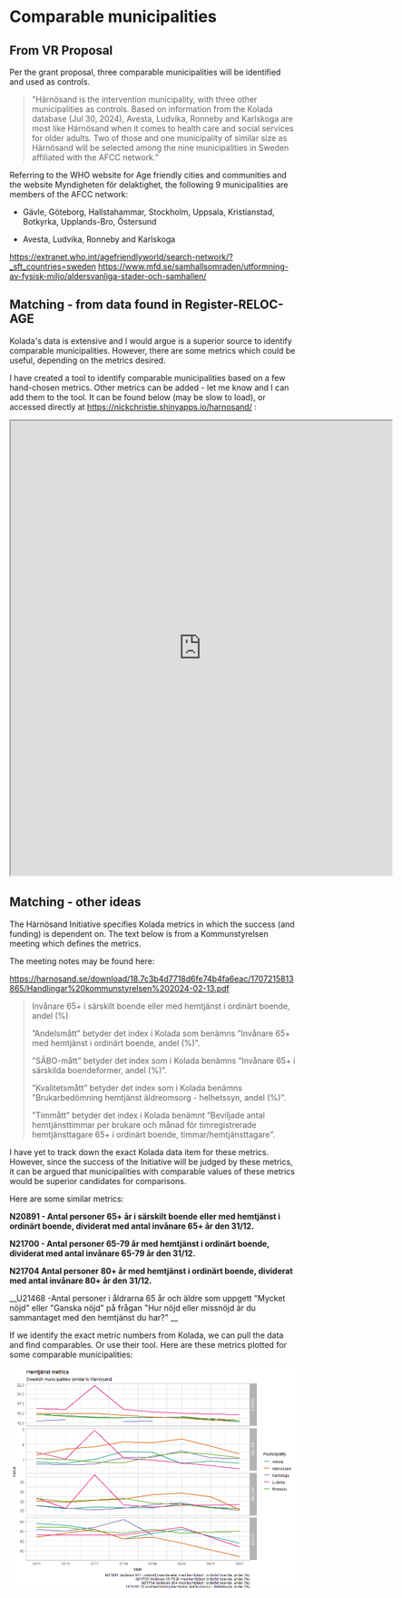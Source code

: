 # Comparable municipalities

## From VR Proposal

Per the grant proposal, three comparable municipalities will be identified and used as controls.

>"Härnösand is the intervention municipality, with three other municipalities as controls. Based on information 
>from the Kolada database (Jul 30, 2024), Avesta, Ludvika, Ronneby and Karlskoga are most like Härnösand 
>when it comes to health care and social services for older adults. Two of those and one municipality of similar 
>size as Härnösand will be selected among the nine municipalities in Sweden affiliated with the AFCC network."

Referring to the WHO website for Age friendly cities and communities and the website Myndigheten för delaktighet, the following 9 municipalities are members of the AFCC network:

- Gävle, Göteborg, Hallstahammar, Stockholm, Uppsala, Kristianstad, Botkyrka, Upplands-Bro, Östersund

- Avesta, Ludvika, Ronneby and Karlskoga


https://extranet.who.int/agefriendlyworld/search-network/?_sft_countries=sweden
https://www.mfd.se/samhallsomraden/utformning-av-fysisk-miljo/aldersvanliga-stader-och-samhallen/

## Matching - from data found in Register-RELOC-AGE

Kolada's data is extensive and I would argue is a superior source to identify comparable municipalities. However, there are some metrics which could be useful, depending on the metrics desired. 

I have created a tool to identify comparable municipalities based on a few hand-chosen metrics.  Other metrics can be added - let me know and I can add them to the tool. It can be found below (may be slow to load), or accessed directly at https://nickchristie.shinyapps.io/harnosand/ :

<iframe src="https://nickchristie.shinyapps.io/harnosand/?showcase=0" width="672" height="800px" data-external="1"></iframe>



## Matching - other ideas

The Härnösand Initiative specifies Kolada metrics in which the success (and funding) is dependent on.  The text below is from a Kommunstyrelsen meeting which defines the metrics.

The meeting notes may be found here:

https://harnosand.se/download/18.7c3b4d7718d6fe74b4fa6eac/1707215813865/Handlingar%20kommunstyrelsen%202024-02-13.pdf


>Invånare 65+ i särskilt boende eller med hemtjänst i ordinärt boende, andel (%)
>
>”Andelsmått” betyder det index i Kolada som benämns ”Invånare 65+ med hemtjänst i ordinärt boende, andel (%)”.
>
>”SÄBO-mått” betyder det index som i Kolada benämns ”Invånare 65+ i särskilda boendeformer, andel (%)”.
>
>”Kvalitetsmått” betyder det index som i Kolada benämns ”Brukarbedömning hemtjänst äldreomsorg - helhetssyn, andel (%)”.
>
>”Timmått” betyder det index i Kolada benämnt ”Beviljade antal hemtjänsttimmar per brukare och månad för timregistrerade hemtjänsttagare 65+ i ordinärt boende, timmar/hemtjänsttagare”.


I have yet to track down the exact Kolada data item for these metrics.  However, since the success of the Initiative will be judged by these metrics, it can be argued that municipalities with comparable values of these metrics would be superior candidates for comparisons.

Here are some similar metrics:

__N20891 - Antal personer 65+ år i särskilt boende eller med hemtjänst i ordinärt boende, dividerat med antal invånare 65+ år den 31/12.__ 

__N21700 - Antal personer 65-79 år med hemtjänst i ordinärt boende, dividerat med antal invånare 65-79 år den 31/12.__ 

__N21704 Antal personer 80+ år med hemtjänst i ordinärt boende, dividerat med antal invånare 80+ år den 31/12.__ 

__U21468 -Antal personer i åldrarna 65 år och äldre som uppgett "Mycket nöjd" eller "Ganska nöjd" på frågan "Hur nöjd eller missnöjd är du sammantaget med den hemtjänst du har?" __


If we identify the exact metric numbers from Kolada, we can pull the data and find comparables.  Or use their tool.  Here are these metrics plotted for some comparable municipalities:


![](images/harnosand_comps.png)
